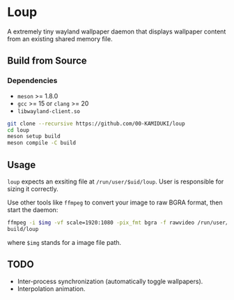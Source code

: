 # Loup
A extremely tiny wayland wallpaper daemon that displays wallpaper content from an existing shared memory file.

## Build from Source

### Dependencies
- `meson` >= 1.8.0
- `gcc` >= 15 or `clang` >= 20
- `libwayland-client.so`

```sh
git clone --recursive https://github.com/00-KAMIDUKI/loup
cd loup
meson setup build
meson compile -C build
```

## Usage
`loup` expects an exsiting file at `/run/user/$uid/loup`.
User is responsible for sizing it correctly.

Use other tools like `ffmpeg` to convert your image to raw BGRA format, then start the daemon:
```sh
ffmpeg -i $img -vf scale=1920:1080 -pix_fmt bgra -f rawvideo /run/user/$(id -u)/loup
build/loup
```
where `$img` stands for a image file path.

## TODO
- Inter-process synchronization (automatically toggle wallpapers).
- Interpolation animation.
